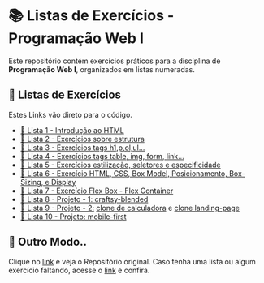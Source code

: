 # 📚 Listas de Exercícios - Programação Web I

Este repositório contém exercícios práticos para a disciplina de **Programação Web I**, organizados em listas numeradas.

## 📂 Listas de Exercícios

Estes Links vão direto para o código.

- [📜 Lista 1 - Introdução ao HTML](pwI-lista-1)  
- [📜 Lista 2 - Exercícios sobre estrutura](pwI-lista-2)  
- [📜 Lista 3 - Exercícios tags h1,p,ol,ul...](pwI-lista-3)  
- [📜 Lista 4 - Exercícios tags table, img, form, link...](pwI-lista-4)  
- [📜 Lista 5 - Exercícios estilização, seletores e especificidade ](pwI-lista-5)  
- [📜 Lista 6 - Exercício HTML, CSS, Box Model, Posicionamento, Box-Sizing, e Display](pwI-lista-6)
- [📜 Lista 7 - Exercício Flex Box - Flex Container](pwI-lista-7)  
- [📜 Lista 8 - Projeto - 1: craftsy-blended](pwI-lista-8)  
- [📜 Lista 9 - Projeto - 2:]() [clone de calculadora](./pwI-lista-9/pages/calculadora.html) e [clone landing-page](./pwI-lista-9/land-page)
- [📜 Lista 10 - Projeto: mobile-first](./pwI-lista-10/pwI-lista-10.md)  

## 🚀 Outro Modo..  
Clique no [link](https://github.com/bvig0/PW-I) e veja o Repositório original. Caso tenha uma lista ou algum exercício faltando, acesse o [link](https://github.com/bvig0/PW-I) e confira.

